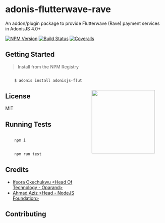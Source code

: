 # adonis-flutterwave-rave
An addon/plugin package to provide Flutterwave (Rave) payment services in AdonisJS 4.0+

[![NPM Version][npm-image]][npm-url]
[![Build Status][travis-image]][travis-url]
[![Coveralls][coveralls-image]][coveralls-url]

<img src="http://res.cloudinary.com/adonisjs/image/upload/q_100/v1497112678/adonis-purple_pzkmzt.svg" width="200px" align="right" hspace="30px" vspace="140px">

## Getting Started

>Install from the NPM Registry

```bash

    $ adonis install adonisjs-flutterwave-rave

```

## License

MIT

## Running Tests

```bash

    npm i

```

```bash

    npm run test

```

## Credits

- [Ifeora Okechukwu <Head Of Technology - Oparand>](https://twitter.com/isocroft)
- [Ahmad Aziz <Head - NodeJS Foundation>](https://instagram.com/dev_amaz)
    
## Contributing

[npm-image]: https://img.shields.io/npm/v/adonisjs-flutterwave-rave.svg?style=flat-square
[npm-url]: https://npmjs.org/package/adonisjs-flutterwave-rave

[travis-image]: https://img.shields.io/travis/stitchng/adonis-flutterwave-rave/master.svg?style=flat-square
[travis-url]: https://travis-ci.org/stitchng/adonis-flutterwave-rave

[coveralls-image]: https://img.shields.io/coveralls/stitchng/adonis-flutterwave-rave/develop.svg?style=flat-square

[coveralls-url]: https://coveralls.io/github/stitchng/adonis-flutterwave-rave
